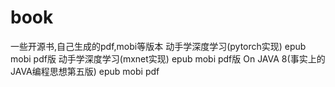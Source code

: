 # book
一些开源书,自己生成的pdf,mobi等版本
动手学深度学习(pytorch实现) epub mobi pdf版
动手学深度学习(mxnet实现) epub mobi pdf版
On JAVA 8(事实上的JAVA编程思想第五版) epub mobi pdf